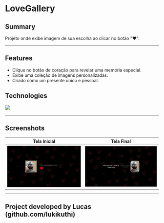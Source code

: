# LoveGallery

## Summary  
Projeto onde exibe imagem de sua escolha ao clicar no botão "❤️".

---

## Features
- Clique no botão de coração para revelar uma memória especial.
- Exibe uma coleção de imagens personalizadas.
- Criado como um presente único e pessoal.

## Technologies  
<img src="https://skillicons.dev/icons?i=html,css,javascript" />

---

## Screenshots  
| Tela Inicial | Tela Final |
|--------------|---------------|
| ![](https://raw.githubusercontent.com/lukikuthi/LoveGallery/refs/heads/main/Telainicial.png) | ![](https://raw.githubusercontent.com/lukikuthi/LoveGallery/refs/heads/main/Telafinal.png)


---

## Project developed by Lucas (github.com/lukikuthi)
